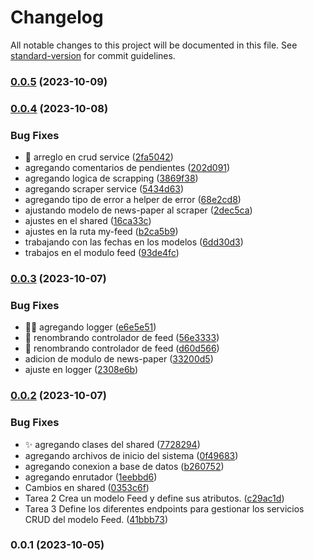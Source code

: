 # Changelog

All notable changes to this project will be documented in this file. See [standard-version](https://github.com/conventional-changelog/standard-version) for commit guidelines.

### [0.0.5](https://github.com/cvillanueva94/Daily-Trends/compare/v0.0.4...v0.0.5) (2023-10-09)

### [0.0.4](https://github.com/cvillanueva94/Daily-Trends/compare/v0.0.3...v0.0.4) (2023-10-08)


### Bug Fixes

* :bug: arreglo en crud service ([2fa5042](https://github.com/cvillanueva94/Daily-Trends/commit/2fa50427018bd23dc5ba43ae3f8b63d498f44960))
* agregando comentarios de pendientes ([202d091](https://github.com/cvillanueva94/Daily-Trends/commit/202d091ebd27e4f6f56f092d939eee76ed5ac159))
* agregando logica de scrapping ([3869f38](https://github.com/cvillanueva94/Daily-Trends/commit/3869f381fc5248da200609696505dae9db81429a))
* agregando scraper service ([5434d63](https://github.com/cvillanueva94/Daily-Trends/commit/5434d6369b0b9e1a039fb16304ab2910cafa3401))
* agregando tipo de error a helper de error ([68e2cd8](https://github.com/cvillanueva94/Daily-Trends/commit/68e2cd8471711e2e5fe28b33f5563d8017016a68))
* ajustando modelo de news-paper al scraper ([2dec5ca](https://github.com/cvillanueva94/Daily-Trends/commit/2dec5ca5b93b9620df5734725b349cbe7972eb7f))
* ajustes en el shared ([16ca33c](https://github.com/cvillanueva94/Daily-Trends/commit/16ca33c3ed5fa9f4ee22e11dcf2927f2723f11d4))
* ajustes en la ruta my-feed ([b2ca5b9](https://github.com/cvillanueva94/Daily-Trends/commit/b2ca5b99e2c95db1139d0e5f889c7938b841a909))
* trabajando con las fechas en los modelos ([6dd30d3](https://github.com/cvillanueva94/Daily-Trends/commit/6dd30d35fa63435c73be51dad5f076bdb2cf0055))
* trabajos en el modulo feed ([93de4fc](https://github.com/cvillanueva94/Daily-Trends/commit/93de4fc119b5ee0186a3f7a3ebad2d79de1972e5))

### [0.0.3](https://github.com/cvillanueva94/Daily-Trends/compare/v0.0.2...v0.0.3) (2023-10-07)


### Bug Fixes

* :technologist: agregando logger ([e6e5e51](https://github.com/cvillanueva94/Daily-Trends/commit/e6e5e51edbcc3609aebd10bcfc6b441e480413b5))
* :truck: renombrando controlador de feed ([56e3333](https://github.com/cvillanueva94/Daily-Trends/commit/56e33339761a73e2f894b140090118d25e2ae48c))
* :truck: renombrando controlador de feed ([d60d566](https://github.com/cvillanueva94/Daily-Trends/commit/d60d566a5a3c43aef8bb33843d704f292de2d5b5))
* adicion de modulo de news-paper ([33200d5](https://github.com/cvillanueva94/Daily-Trends/commit/33200d5f5f0b09066d7373b84bb1a34ccce73224))
* ajuste en logger ([2308e6b](https://github.com/cvillanueva94/Daily-Trends/commit/2308e6bed4073de7c77a168b364c5261251dbb60))

### [0.0.2](https://github.com/cvillanueva94/Daily-Trends/compare/v0.0.1...v0.0.2) (2023-10-07)


### Bug Fixes

* :sparkles: agregando clases del shared ([7728294](https://github.com/cvillanueva94/Daily-Trends/commit/7728294f8b5230e9f7d98a7405f1771f4e8bb9a6))
* agregando archivos de inicio del sistema ([0f49683](https://github.com/cvillanueva94/Daily-Trends/commit/0f4968321cdf57243c8d71abab88708e4ccf8d5b))
* agregando conexion a base de datos ([b260752](https://github.com/cvillanueva94/Daily-Trends/commit/b2607528c4d7d0395dc98e5400a8c5c4a642ab69))
* agregando enrutador ([1eebbd6](https://github.com/cvillanueva94/Daily-Trends/commit/1eebbd64e903ab9a93789a3edaf8fd369a26cfd0))
* Cambios en shared ([0353c6f](https://github.com/cvillanueva94/Daily-Trends/commit/0353c6fb90a70d24f292bde58f91570c19e78699))
* Tarea 2 Crea un modelo Feed y define sus atributos. ([c29ac1d](https://github.com/cvillanueva94/Daily-Trends/commit/c29ac1d67df34b53754e07362c6986a6c1b39786))
* Tarea 3 Define los diferentes endpoints para gestionar los servicios CRUD del modelo Feed. ([41bbb73](https://github.com/cvillanueva94/Daily-Trends/commit/41bbb73451cf9e920ba56396228548963028498b))

### 0.0.1 (2023-10-05)
